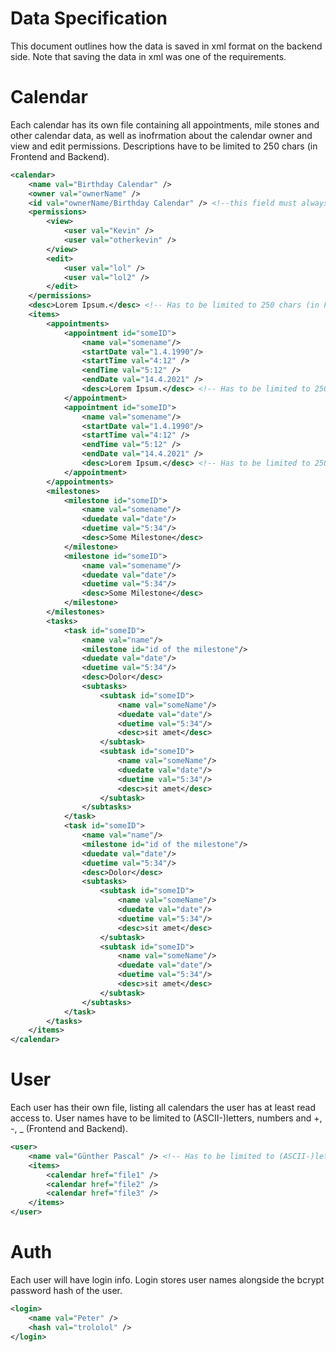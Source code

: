 # Data Specification

This document outlines how the data is saved in xml format on the backend side. Note that saving the data in xml was one of the requirements. 

# Calendar 

Each calendar has its own file containing all appointments, mile stones and other calendar data, as well as inofrmation about the calendar owner and view and edit permissions.
Descriptions have to be limited to 250 chars (in Frontend and Backend). 

```xml
<calendar>
    <name val="Birthday Calendar" />
    <owner val="ownerName" />
    <id val="ownerName/Birthday Calendar" /> <!--this field must always be formed like this and it must be unique -> calendar name must be unique to user-->
    <permissions>
        <view>
            <user val="Kevin" />
            <user val="otherkevin" />
        </view>
        <edit>
            <user val="lol" />
            <user val="lol2" />
        </edit>
    </permissions>
    <desc>Lorem Ipsum.</desc> <!-- Has to be limited to 250 chars (in Frontend and Backend) -->
    <items>
        <appointments>
            <appointment id="someID">
                <name val="somename"/>
                <startDate val="1.4.1990"/>
                <startTime val="4:12" />
                <endTime val="5:12" />
                <endDate val="14.4.2021" />
                <desc>Lorem Ipsum.</desc> <!-- Has to be limited to 250 chars (in Frontend and Backend) -->
            </appointment>
            <appointment id="someID">
                <name val="somename"/>
                <startDate val="1.4.1990"/>
                <startTime val="4:12" />
                <endTime val="5:12" />
                <endDate val="14.4.2021" />
                <desc>Lorem Ipsum.</desc> <!-- Has to be limited to 250 chars (in Frontend and Backend) -->
            </appointment>
        </appointments>
        <milestones>
            <milestone id="someID">
                <name val="somename"/>
                <duedate val="date"/>
                <duetime val="5:34"/>
                <desc>Some Milestone</desc>
            </milestone>
            <milestone id="someID">
                <name val="somename"/>
                <duedate val="date"/>
                <duetime val="5:34"/>
                <desc>Some Milestone</desc>
            </milestone>
        </milestones>
        <tasks>
            <task id="someID">
                <name val="name"/>
                <milestone id="id of the milestone"/>
                <duedate val="date"/>
                <duetime val="5:34"/>
                <desc>Dolor</desc>
                <subtasks>
                    <subtask id="someID">
                        <name val="someName"/>
                        <duedate val="date"/>
                        <duetime val="5:34"/>
                        <desc>sit amet</desc>
                    </subtask>
                    <subtask id="someID">
                        <name val="someName"/>
                        <duedate val="date"/>
                        <duetime val="5:34"/>
                        <desc>sit amet</desc>
                    </subtask>
                </subtasks>
            </task>
            <task id="someID">
                <name val="name"/>
                <milestone id="id of the milestone"/>
                <duedate val="date"/>
                <duetime val="5:34"/>
                <desc>Dolor</desc>
                <subtasks>
                    <subtask id="someID">
                        <name val="someName"/>
                        <duedate val="date"/>
                        <duetime val="5:34"/>
                        <desc>sit amet</desc>
                    </subtask>
                    <subtask id="someID">
                        <name val="someName"/>
                        <duedate val="date"/>
                        <duetime val="5:34"/>
                        <desc>sit amet</desc>
                    </subtask>
                </subtasks>
            </task>
        </tasks>
    </items>
</calendar>
```

# User 

Each user has their own file, listing all calendars the user has at least read access to. 
User names have to be limited to (ASCII-)letters, numbers and +, -, _ (Frontend and Backend).

```xml
<user>
    <name val="Günther Pascal" /> <!-- Has to be limited to (ASCII-)letters, numbers and -, _ (FE and BE)-->
    <items>
        <calendar href="file1" />
        <calendar href="file2" />
        <calendar href="file3" />
    </items>
</user>
```

# Auth 

Each user will have login info. Login stores user names alongside the bcrypt password hash of the user. 

```xml
<login>
    <name val="Peter" />
    <hash val="trololol" />
</login>
```
